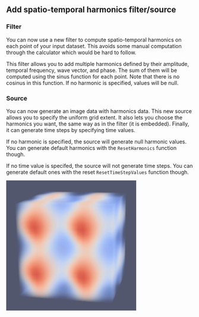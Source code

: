## Add spatio-temporal harmonics filter/source

### Filter

You can now use a new filter to compute spatio-temporal
harmonics on each point of your input dataset. This avoids
some manual computation through the calculator which would
be hard to follow.

This filter allows you to add multiple harmonics defined
by their amplitude, temporal frequency, wave vector, and
phase. The sum of them will be computed using the sinus
function for each point. Note that there is no cosinus in
this function. If no harmonic is specified, values will be
null.

### Source

You can now generate an image data with harmonics data.
This new source allows you to specify the uniform grid
extent. It also lets you choose the harmonics you want,
the same way as in the filter (it is embedded). Finally,
it can generate time steps by specifying time values.

If no harmonic is specified, the source will generate
null harmonic values. You can generate default harmonics
with the `ResetHarmonics` function though.

If no time value is specifed, the source will not
generate time steps. You can generate default ones with
the reset `ResetTimeStepValues` function though.

![Default Harmonics Source](harmonics-source.gif)
